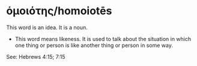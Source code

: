 # ὁμοιότης/homoiotēs
This word is an idea. It is a noun.
* This word means likeness. It is used to talk about the situation in which one thing or person is like another thing or person in some way.

See: Hebrews 4:15; 7:15
